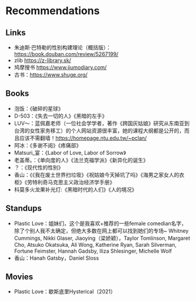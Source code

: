 # Recommendations

## Links
- 朱迪斯·巴特勒的性别构建理论（概括版）：https://book.douban.com/review/5267199/
- zlib https://z-library.sk/
- 鸠摩搜书 https://www.jiumodiary.com/
- 古书：https://www.shuge.org/
  
## Books
- 泡饭：《破碎的星球》
- D-503：《失去一切的人》《黑暗的左手》
- LUV～：蓝佩嘉老师（一位社会学学者，著作《跨国灰姑娘》研究从东南亚到台湾的女性家务移工）的个人网站资源很丰富，她的课程大纲都是公开的，而且应该不需翻墙！https://homepage.ntu.edu.tw/~pclan/
- 阿冰：《多谢不阅》《疼痛部》
- Matsuri_宴：《Labor of Love, Labor of Sorrow》
- 老盖蒂。：《单向度的人》《法兰克福学派》《新异化的诞生》
- ？：《现代性的性别》
- 香山：《《我在废土世界扫垃圾》《祝姑娘今天掉坑了吗》《海男之家女人的衣柜》《劳特利奇马克思主义政治经济学手册》
- 科莫多火龙果补光灯:《黑暗时代的人们》《人的境况》

## Standups
- Plastic Love：姐妹们，这个是我喜欢+推荐的一些female comedian名字，除了个别人我不太确定，但绝大多数在网上都可以找到她们的专场~ Whitney Cummings, Nikki Glaser, Jiaoying（梁娇颖），Taylor Tomlinson, Margaret Cho, Atsuko Okatsuka, Ali Wong, Katherine Ryan, Sarah Silverman, Fortune Feimster, Hannah Gadsby, Iliza Shlesinger, Michelle Wolf
- 香山：Hanah Gatsby，Daniel Sloss

## Movies
- Plastic Love：歇斯底里Hysterical（2021）
